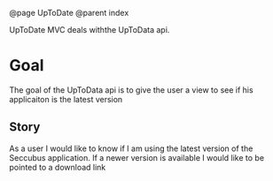 @page UpToDate
@parent index

UpToDate MVC deals withthe UpToData api.

Goal
====
The goal of the UpToData api is to give the user a view to see if his 
applicaiton is the latest version

Story
-----
As a user I would like to know if I am using the latest version of the Seccubus
application. If a newer version is available I would like to be pointed to a 
download link
